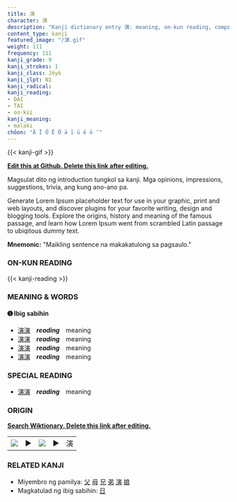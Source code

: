 ```yaml
---
title: 演
character: 演
description: "Kanji dictionary entry 演: meaning, on-kun reading, compounds, origin, related kanji"
content_type: kanji
featured_image: "/演.gif"
weight: 111
frequency: 111
kanji_grade: 9
kanji_strokes: 1
kanji_class: Jōyō
kanji_jlpt: N1
kanji_radical: 
kanji_reading: 
- DAI
- TAI
- oo-kii
kanji_meaning:
- malaki
chōon: "Ā Ī Ū Ē Ō ā ī ū ē ō ’"
---
```

[//]: # (Don't edit the line below. Kanji animated GIF code is automatically generated.)
{{< kanji-gif >}}

[//]: # (Edit below this line.)

**[Edit this at Github. Delete this link after editing.](https://github.com/tim0g/tim/tree/main/content/kanji/演/index.md)**

Magsulat dito ng introduction tungkol sa kanji. Mga opinions, impressions, suggestions, trivia, ang kung ano-ano pa.

Generate Lorem Ipsum placeholder text for use in your graphic, print and web layouts, and discover plugins for your favorite writing, design and blogging tools. Explore the origins, history and meaning of the famous passage, and learn how Lorem Ipsum went from scrambled Latin passage to ubiqitous dummy text.
 
**Mnemonic:** "Maikling sentence na makakatulong sa pagsaulo."

### ON-KUN READING

[//]: # (Don't edit the line below. ON-KUN READING code is automatically generated.)
{{< kanji-reading >}}

### MEANING & WORDS

#### ➊ **Ibig sabihin**
  - [演](../演)[演](../演)　***reading***　meaning
  - [演](../演)[演](../演)　***reading***　meaning
  - [演](../演)[演](../演)　***reading***　meaning
  - [演](../演)[演](../演)　***reading***　meaning

### SPECIAL READING
  - [演](../演)[演](../演)　***reading***　meaning

### ORIGIN

**[Search Wiktionary. Delete this link after editing.](https://wiktionary.org/wiki/演)**
<table class="kanji-table"><tr><td>
<img src="60px-演-bronze.svg.png">
</td><td>▶</td><td>
<img src="60px-演-oracle.svg.png">
</td><td>▶</td>
<td class="kanji-origin">演</td>
</tr></table>

### RELATED KANJI
- Miyembro ng pamilya: [父](../父) [母](../母) [兄](../兄) [弟](../弟) [演](../演) [娘](../娘)
- Magkatulad ng ibig sabihin: [日](../日)

